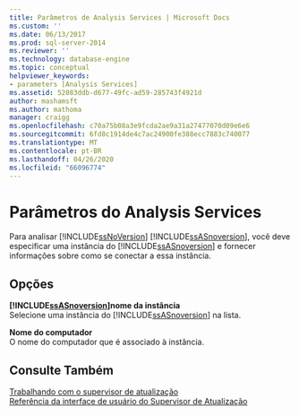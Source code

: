 ```yaml
---
title: Parâmetros de Analysis Services | Microsoft Docs
ms.custom: ''
ms.date: 06/13/2017
ms.prod: sql-server-2014
ms.reviewer: ''
ms.technology: database-engine
ms.topic: conceptual
helpviewer_keywords:
- parameters [Analysis Services]
ms.assetid: 52083ddb-d677-49fc-ad59-285743f4921d
author: mashamsft
ms.author: mathoma
manager: craigg
ms.openlocfilehash: c70a75b08a3e9fcda2ae9a31a27477070d09e6e6
ms.sourcegitcommit: 6fd8c1914de4c7ac24900fe388ecc7883c740077
ms.translationtype: MT
ms.contentlocale: pt-BR
ms.lasthandoff: 04/26/2020
ms.locfileid: "66096774"
---
```

# <a name="analysis-services-parameters"></a>Parâmetros do Analysis Services
  Para analisar [!INCLUDE[ssNoVersion](../../includes/ssnoversion-md.md)] [!INCLUDE[ssASnoversion](../../includes/ssasnoversion-md.md)], você deve especificar uma instância do [!INCLUDE[ssASnoversion](../../includes/ssasnoversion-md.md)] e fornecer informações sobre como se conectar a essa instância.  
  
## <a name="options"></a>Opções  
 **[!INCLUDE[ssASnoversion](../../includes/ssasnoversion-md.md)]nome da instância**  
 Selecione uma instância do [!INCLUDE[ssASnoversion](../../includes/ssasnoversion-md.md)] na lista.  
  
 **Nome do computador**  
 O nome do computador que é associado à instância.  
  
## <a name="see-also"></a>Consulte Também  
 [Trabalhando com o supervisor de atualização](../../../2014/sql-server/install/working-with-upgrade-advisor.md)   
 [Referência da interface de usuário do Supervisor de Atualização](../../../2014/sql-server/install/upgrade-advisor-user-interface-reference.md)  
  
  
